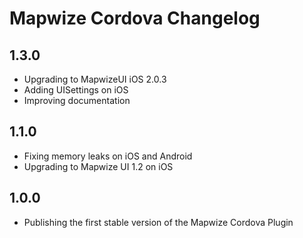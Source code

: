 # Mapwize Cordova Changelog

## 1.3.0

- Upgrading to MapwizeUI iOS 2.0.3
- Adding UISettings on iOS
- Improving documentation
## 1.1.0

- Fixing memory leaks on iOS and Android
- Upgrading to Mapwize UI 1.2 on iOS

## 1.0.0

- Publishing the first stable version of the Mapwize Cordova Plugin
